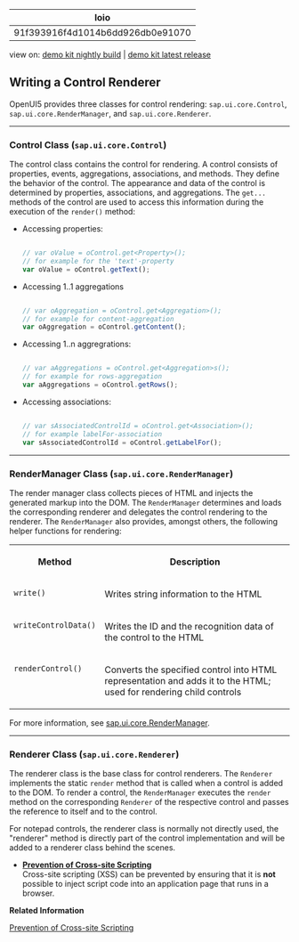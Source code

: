 <!-- loio91f393916f4d1014b6dd926db0e91070 -->

| loio |
| -----|
| 91f393916f4d1014b6dd926db0e91070 |

<div id="loio">

view on: [demo kit nightly build](https://openui5nightly.hana.ondemand.com/topic/91f393916f4d1014b6dd926db0e91070) | [demo kit latest release](https://sdk.openui5.org/topic/91f393916f4d1014b6dd926db0e91070)</div>

## Writing a Control Renderer

OpenUI5 provides three classes for control rendering: `sap.ui.core.Control`, `sap.ui.core.RenderManager`, and `sap.ui.core.Renderer`.

***

<a name="loio91f393916f4d1014b6dd926db0e91070__section_B946B1C4760F4A619D34055C49017F77"/>

### Control Class \(`sap.ui.core.Control`\)

The control class contains the control for rendering. A control consists of properties, events, aggregations, associations, and methods. They define the behavior of the control. The appearance and data of the control is determined by properties, associations, and aggregations. The `get...` methods of the control are used to access this information during the execution of the `render()` method:

-   Accessing properties:

    ```js
    
    // var oValue = oControl.get<Property>();
    // for example for the 'text'-property
    var oValue = oControl.getText();
    ```

-   Accessing 1..1 aggregations

    ```js
    
    // var oAggregation = oControl.get<Aggregation>();
    // for example for content-aggregation
    var oAggregation = oControl.getContent();
    ```

-   Accessing 1..n aggregrations:

    ```js
    
    // var aAggregations = oControl.get<Aggregation>s();
    // for example for rows-aggregation
    var aAggregations = oControl.getRows();
    ```

-   Accessing associations:

    ```js
    
    // var sAssociatedControlId = oControl.get<Association>();
    // for example labelFor-association
    var sAssociatedControlId = oControl.getLabelFor();
    ```


***

<a name="loio91f393916f4d1014b6dd926db0e91070__section_EE2A2957C19D4C6DA8E0AE811D87623A"/>

### RenderManager Class \(`sap.ui.core.RenderManager`\)

The render manager class collects pieces of HTML and injects the generated markup into the DOM. The `RenderManager` determines and loads the corresponding renderer and delegates the control rendering to the renderer. The `RenderManager` also provides, amongst others, the following helper functions for rendering:


<table>
<tr>
<th valign="top">

Method



</th>
<th valign="top">

Description



</th>
</tr>
<tr>
<td valign="top">

`write()`



</td>
<td valign="top">

Writes string information to the HTML



</td>
</tr>
<tr>
<td valign="top">

`writeControlData()` 



</td>
<td valign="top">

Writes the ID and the recognition data of the control to the HTML



</td>
</tr>
<tr>
<td valign="top">

`renderControl()` 



</td>
<td valign="top">

Converts the specified control into HTML representation and adds it to the HTML; used for rendering child controls



</td>
</tr>
</table>

For more information, see [sap.ui.core.RenderManager](https://sdk.openui5.org/api/sap.ui.core.RenderManager).

***

<a name="loio91f393916f4d1014b6dd926db0e91070__section_A9C3AEFF8AC94677BAE58BFF59FAE84A"/>

### Renderer Class \(`sap.ui.core.Renderer`\)

The renderer class is the base class for control renderers. The `Renderer` implements the static `render` method that is called when a control is added to the DOM. To render a control, the `RenderManager` executes the `render` method on the corresponding `Renderer` of the respective control and passes the reference to itself and to the control.

For notepad controls, the renderer class is normally not directly used, the "renderer" method is directly part of the control implementation and will be added to a renderer class behind the scenes.

-   **[Prevention of Cross-site Scripting](Prevention_of_Cross_site_Scripting_4de64e2.md "Cross-site scripting (XSS) can be prevented by ensuring that it is
			not possible to inject script code into an application page that
		runs in a browser.")**  
Cross-site scripting \(XSS\) can be prevented by ensuring that it is **not** possible to inject script code into an application page that runs in a browser.

**Related Information**  


[Prevention of Cross-site Scripting](Prevention_of_Cross_site_Scripting_4de64e2.md "Cross-site scripting (XSS) can be prevented by ensuring that it is not possible to inject script code into an application page that runs in a browser.")

